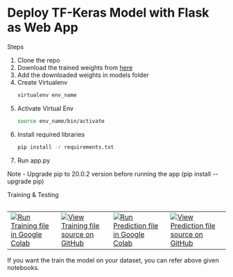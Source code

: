 # Deploy TF-Keras Model with Flask as Web App

Steps 


1. Clone the repo
2. Download the trained weights from [here](https://drive.google.com/file/d/1vDk5TbaXylcjbaxpH6YTyknOQV01C2_3/view?usp=sharing)
3. Add the downloaded weights in models folder
4. Create Virtualenv
   ```bash
   virtualenv env_name
   ```
5. Activate Virtual Env
   ```bash
   source env_name/bin/activate
   ```
6. Install required libraries
   ```bash
   pip install -r requirements.txt
   ```
7. Run app.py

Note - Upgrade pip to 20.0.2 version before running the app (pip install --upgrade pip)


Training & Testing

<table class="tfo-notebook-buttons" align="left">
  <td>
    <a target="_blank" href="https://colab.research.google.com/github.com/omkarmohanjoshi/Brain_Tumor_Classification/brain_tumor_classification_training.ipynb"><img src="https://www.tensorflow.org/images/colab_logo_32px.png" />Run Training file in Google Colab</a>
  </td>
  <td>
    <a target="_blank" href="https://github.com/omkarmohanjoshi/Brain_Tumor_Classification/blob/master/brain_tumor_classification_training.ipynb"><img src="https://www.tensorflow.org/images/GitHub-Mark-32px.png" />View Training file source on GitHub</a>
  </td>
  <td>
    <a target="_blank" href="https://colab.research.google.com/github.com/omkarmohanjoshi/Brain_Tumor_Classification/brain_tumor_classification_prediction.ipynb"><img src="https://www.tensorflow.org/images/colab_logo_32px.png" />Run Prediction file in Google Colab</a>
  </td>
  <td>
    <a target="_blank" href="https://github.com/omkarmohanjoshi/Brain_Tumor_Classification/blob/master/brain_tumor_classification_prediction.ipynb"><img src="https://www.tensorflow.org/images/GitHub-Mark-32px.png" />View Prediction file source on GitHub</a>
  </td>
</table>

If you want the train the model on your dataset, you can refer above given notebooks.


   
